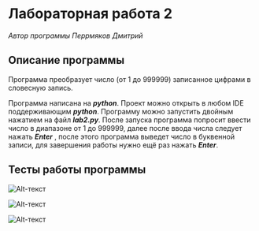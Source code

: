 # Лабораторная работа 2
*Автор программы Перрмяков Дмитрий*
## Описание программы
Программа преобразует число (от 1 до 999999) записанное цифрами в словесную запись.

Программа написана на ***python***. Проект можно открыть в любом IDE поддерживающим ***python***. Программу можно запустить двойным нажатием на файл ***lab2.py***. После запуска программа попросит ввести число в диапазоне от 1 до 999999, далее после ввода числа следует нажать ***Enter*** , после этого программа выведет число в буквенной записи, для завершения работы нужно ещё раз нажать ***Enter***.


## Тесты работы программы

![Alt-текст](https://sun9-1.userapi.com/impg/RhiDgipZkMEg-KWFE8BMCrXjMT61-f903Jc_5A/Gp_dFov_EQ8.jpg?size=262x124&quality=96&sign=77793ba9f1c3188d2b7ade826174f292&type=album)

![Alt-текст](https://sun9-74.userapi.com/impg/Ylp-nU_57BaTvQ-y5nFw6jpXuq8C-2zQfkuMNA/ijp7TKUL5hg.jpg?size=260x116&quality=96&sign=24d9b8edf15042ceaeb4c6e67a3521d4&type=album)

![Alt-текст](https://sun9-26.userapi.com/impg/ya9zvl_ZOLQqckmO3L_UloCCU7FjssjLxVW8vQ/yA77nenvVzA.jpg?size=437x129&quality=96&sign=602582afe4b1eb4dd06f4d4fa9c0c33d&type=album)
